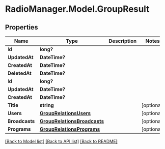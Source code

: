 # RadioManager.Model.GroupResult
## Properties

Name | Type | Description | Notes
------------ | ------------- | ------------- | -------------
**Id** | **long?** |  | 
**UpdatedAt** | **DateTime?** |  | 
**CreatedAt** | **DateTime?** |  | 
**DeletedAt** | **DateTime?** |  | 
**Id** | **long?** |  | 
**UpdatedAt** | **DateTime?** |  | 
**CreatedAt** | **DateTime?** |  | 
**Title** | **string** |  | [optional] 
**Users** | [**GroupRelationsUsers**](GroupRelationsUsers.md) |  | [optional] 
**Broadcasts** | [**GroupRelationsBroadcasts**](GroupRelationsBroadcasts.md) |  | [optional] 
**Programs** | [**GroupRelationsPrograms**](GroupRelationsPrograms.md) |  | [optional] 

[[Back to Model list]](../README.md#documentation-for-models) [[Back to API list]](../README.md#documentation-for-api-endpoints) [[Back to README]](../README.md)

